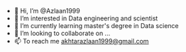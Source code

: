 - 👋 Hi, I’m @Azlaan1999
- 👀 I’m interested in Data engineering and scientist
- 🌱 I’m currently learning master's degree in Data science
- 💞️ I’m looking to collaborate on ...
- 📫 To reach me akhtarazlaan1999@gmail.com

<!---
Azlaan1999/Azlaan1999 is a ✨ special ✨ repository because its `README.md` (this file) appears on your GitHub profile.
You can click the Preview link to take a look at your changes.
--->
